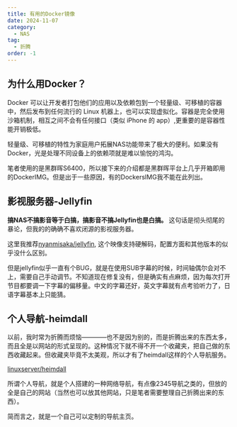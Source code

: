 ```yaml
---
title: 有用的Docker镜像
date: 2024-11-07
category:
  - NAS
tag:
  - 折腾
order: -1
---
```


## 为什么用Docker？

Docker 可以让开发者打包他们的应用以及依赖包到一个轻量级、可移植的容器中，然后发布到任何流行的 Linux 机器上，也可以实现虚拟化。容器是完全使用沙箱机制，相互之间不会有任何接口（类似 iPhone 的 app）,更重要的是容器性能开销极低。

轻量级、可移植的特性为家庭用户拓展NAS功能带来了极大的便利。如果没有Docker，光是处理不同设备上的依赖项就是难以愉悦的鸿沟。

笔者使用的是黑群晖S6400，所以接下来的介绍都是黑群晖平台上几乎开箱即用的DockerIMG。但是出于一些原因，有的DockersIMG我不能在此列出。

## 影视服务器-Jellyfin

**搞NAS不搞影音等于白搞，搞影音不搞Jellyfin也是白搞。** 这句话是彻头彻尾的暴论，但我的的确确不喜欢闭源的影视服务器。

这里我推荐[nyanmisaka/jellyfin](https://registry.hub.docker.com/r/nyanmisaka/jellyfin/), 这个映像支持硬解码，配置方面和其他版本的似乎没什么区别。

但是jellyfin似乎一直有个BUG，就是在使用SUB字幕的时候，时间轴偶尔会对不上，需要自己手动调节。不知道现在修复没有，但是确实有点麻烦，因为每次打开节目都要调一下字幕的偏移量。中文的字幕还好，英文字幕就有点考验听力了，日语字幕基本上只能猜。

## 个人导航-heimdall

以前，我时常为折腾而烦恼————也不是因为别的，而是折腾出来的东西太多，而且全是以网站的形式呈现的。这种情况下就不得不开一个收藏夹，把自己做的东西收藏起来。但收藏夹毕竟不太美观，所以才有了heimdall这样的个人导航服务。

[linuxserver/heimdall](https://registry.hub.docker.com/r/linuxserver/heimdall/)

所谓个人导航，就是个人搭建的一种网络导航，有点像2345导航之类的，但放的全是自己的网站（当然也可以放其他网站，只是笔者需要整理自己折腾出来的东西）。

简而言之，就是一个自己可以定制的导航主页。

